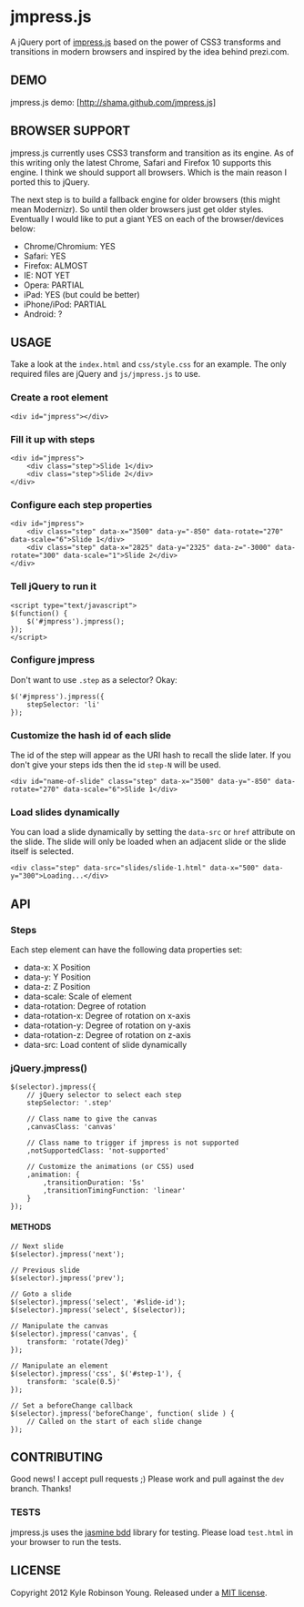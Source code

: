 # jmpress.js

A jQuery port of [impress.js](https://github.com/bartaz/impress.js) based on the
power of CSS3 transforms and transitions in modern browsers and inspired by the
idea behind prezi.com.

## DEMO

jmpress.js demo: [http://shama.github.com/jmpress.js]

## BROWSER SUPPORT

jmpress.js currently uses CSS3 transform and transition as its engine. As of
this writing only the latest Chrome, Safari and Firefox 10 supports this engine.
I think we should support all browsers. Which is the main reason I ported this
to jQuery.

The next step is to build a fallback engine for older browsers (this might mean
Modernizr). So until then older browsers just get older styles. Eventually I
would like to put a giant YES on each of the browser/devices below:

* Chrome/Chromium: YES
* Safari: YES
* Firefox: ALMOST
* IE: NOT YET
* Opera: PARTIAL
* iPad: YES (but could be better)
* iPhone/iPod: PARTIAL
* Android: ?

## USAGE

Take a look at the `index.html` and `css/style.css` for an example.
The only required files are jQuery and `js/jmpress.js` to use.

### Create a root element

    <div id="jmpress"></div>

### Fill it up with steps

    <div id="jmpress">
        <div class="step">Slide 1</div>
        <div class="step">Slide 2</div>
    </div>

### Configure each step properties

    <div id="jmpress">
        <div class="step" data-x="3500" data-y="-850" data-rotate="270" data-scale="6">Slide 1</div>
        <div class="step" data-x="2825" data-y="2325" data-z="-3000" data-rotate="300" data-scale="1">Slide 2</div>
    </div>

### Tell jQuery to run it

    <script type="text/javascript">
    $(function() {
        $('#jmpress').jmpress();
    });
    </script>

### Configure jmpress

Don't want to use `.step` as a selector? Okay:

    $('#jmpress').jmpress({
        stepSelector: 'li'
    });

### Customize the hash id of each slide

The id of the step will appear as the URI hash to recall the slide later. If you
don't give your steps ids then the id `step-N` will be used.

    <div id="name-of-slide" class="step" data-x="3500" data-y="-850" data-rotate="270" data-scale="6">Slide 1</div>

### Load slides dynamically

You can load a slide dynamically by setting the `data-src` or `href` attribute
on the slide. The slide will only be loaded when an adjacent slide or the slide
itself is selected.

    <div class="step" data-src="slides/slide-1.html" data-x="500" data-y="300">Loading...</div>

## API

### Steps

Each step element can have the following data properties set:

* data-x: X Position
* data-y: Y Position
* data-z: Z Position
* data-scale: Scale of element
* data-rotation: Degree of rotation
* data-rotation-x: Degree of rotation on x-axis
* data-rotation-y: Degree of rotation on y-axis
* data-rotation-z: Degree of rotation on z-axis
* data-src: Load content of slide dynamically

### jQuery.jmpress()

    $(selector).jmpress({
        // jQuery selector to select each step
        stepSelector: '.step'

        // Class name to give the canvas
        ,canvasClass: 'canvas'

        // Class name to trigger if jmpress is not supported
        ,notSupportedClass: 'not-supported'

        // Customize the animations (or CSS) used
        ,animation: {
            ,transitionDuration: '5s'
            ,transitionTimingFunction: 'linear'
        }
    });

#### METHODS

    // Next slide
    $(selector).jmpress('next');

    // Previous slide
    $(selector).jmpress('prev');

    // Goto a slide
    $(selector).jmpress('select', '#slide-id');
    $(selector).jmpress('select', $(selector));

    // Manipulate the canvas
    $(selector).jmpress('canvas', {
        transform: 'rotate(7deg)'
    });

    // Manipulate an element
    $(selector).jmpress('css', $('#step-1'), {
        transform: 'scale(0.5)'
    });

    // Set a beforeChange callback
    $(selector).jmpress('beforeChange', function( slide ) {
        // Called on the start of each slide change
    });

## CONTRIBUTING

Good news! I accept pull requests ;) Please work and pull against the `dev`
branch. Thanks!

### TESTS

jmpress.js uses the [jasmine bdd](http://pivotal.github.com/jasmine/) library
for testing. Please load `test.html` in your browser to run the tests.

## LICENSE

Copyright 2012 Kyle Robinson Young. Released under a
[MIT license](http://www.opensource.org/licenses/mit-license.php).